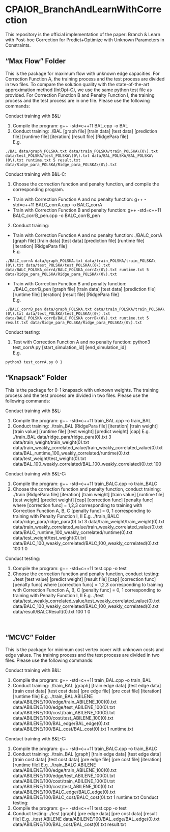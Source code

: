 # CPAIOR_BranchAndLearnWithCorrection

This repository is the official implementation of the paper: Branch & Learn with Post-hoc Correction for Predict+Optimize with Unknown Parameters in Constraints.

## “Max Flow” Folder
This is the package for maximum flow with unknown edge capacities. For Correction Function A, the training process and the test process are divided in two files. To compare the solution quality with the state-of-the-art approximation method (IntOpt-C), we use the same python test file as provided. For Correction Function B and Penalty Function I, the training process and the test process are in one file. Please use the following commands:

Conduct training with B&L: 
1.	Compile the program: g++ -std=c++11 BAL.cpp -o BAL
2.	Conduct training: ./BAL [graph file] [train data] [test data] [prediction file] [runtime file] [iteration] [result file] [RidgePara file]  \
E.g.
```
./BAL data/graph_POLSKA.txt data/train_POLSKA/train_POLSKA\(0\).txt data/test_POLSKA/test_POLSKA\(0\).txt data/BAL_POLSKA/BAL_POLSKA\(0\).txt runtime.txt 5 result.txt data/Ridge_para_POLSKA/Ridge_para_POLSKA\(0\).txt
```

Conduct training with B&L-C:
1.	Choose the correction function and penalty function, and compile the corresponding program. 
- 	Train with Correction Function A and no penalty function: g++ -std=c++11 BALC_corrA.cpp -o BALC_corrA
-   Train with Correction Function B and penalty function: g++ -std=c++11 BALC_corrB_pen.cpp -o BALC_corrB_pen
2.	Conduct training:
-	Train with Correction Function A and no penalty function: ./BALC_corrA [graph file] [train data] [test data] [prediction file] [runtime file] [iteration] [RidgePara file]  \
E.g.
```
./BALC_corrA data/graph_POLSKA.txt data/train_POLSKA/train_POLSKA\(0\).txt data/test_POLSKA/test_POLSKA\(0\).txt data/BALC_POLSKA_corrA/BALC_POLSKA_corrA\(0\).txt runtime.txt 5 data/Ridge_para_POLSKA/Ridge_para_POLSKA\(0\).txt
```
-	Train with Correction Function B and penalty function: ./BALC_corrB_pen [graph file] [train data] [test data] [prediction file] [runtime file] [iteration] [result file] [RidgePara file]  \
E.g.
```
./BALC_corrB_pen data/graph_POLSKA.txt data/train_POLSKA/train_POLSKA\(0\).txt data/test_POLSKA/test_POLSKA\(0\).txt data/BALC_POLSKA_corrB/BALC_POLSKA_corrB\(0\).txt runtime.txt 5 result.txt data/Ridge_para_POLSKA/Ridge_para_POLSKA\(0\).txt
```

Conduct testing:
1.	Test with Correction Function A and no penalty function: python3 test_corrA.py [start_simulation_id] [end_simulation_id]  \
E.g.
```
python3 test_corrA.py 0 1
```

## “Knapsack” Folder
This is the package for 0-1 knapsack with unknown weights. The training process and the test process are divided in two files. Please use the following commands:

Conduct training with B&L: 
1.	Compile the program: g++ -std=c++11 train_BAL.cpp -o train_BAL
2.	Conduct training: ./train_BAL [RidgePara file] [iteration] [train weight] [train value] [runtime file] [test weight] [predict weight] [cap]
E.g. ./train_BAL data/ridge_para/ridge_para\(0\).txt 3 data/train_weight/train_weight\(0\).txt data/train_weakly_correlated_value/train_weakly_correlated_value\(0\).txt data/BAL_runtime_100_weakly_correlated/runtime\(0\).txt data/test_weight/test_weight\(0\).txt data/BAL_100_weakly_correlated/BAL_100_weakly_correlated\(0\).txt 100

Conduct training with B&L-C:
1.	Compile the program: g++ -std=c++11 train_BALC.cpp -o train_BALC 
2.	Choose the correction function and penalty function, conduct training: ./train [RidgePara file] [iteration] [train weight] [train value] [runtime file] [test weight] [predict weight] [cap] [correction func] [penalty func]
where 
[correction func] = 1,2,3 corresponding to training with Correction Function A, B, C
[penalty func] = 0, 1 corresponding to training with Penalty Function I, II
E.g. ./train_BALC data/ridge_para/ridge_para\(0\).txt 3 data/train_weight/train_weight\(0\).txt data/train_weakly_correlated_value/train_weakly_correlated_value\(0\).txt data/BALC_runtime_100_weakly_correlated/runtime\(0\).txt data/test_weight/test_weight\(0\).txt data/BALC_100_weakly_correlated/BALC_100_weakly_correlated\(0\).txt 100 1 0

Conduct testing:
1.	Compile the program: g++ -std=c++11 test.cpp -o test
2.	Choose the correction function and penalty function, conduct testing: ./test [test value] [predict weight] [result file] [cap] [correction func] [penalty func]
where 
[correction func] = 1,2,3 corresponding to training with Correction Function A, B, C
[penalty func] = 0, 1 corresponding to training with Penalty Function I, II
E.g. ./test data/test_weakly_correlated_value/test_weakly_correlated_value\(0\).txt data/BALC_100_weakly_correlated/BALC_100_weakly_correlated\(0\).txt data/result/BALCResult\(0\).txt 100 1 0

 
## “MCVC” Folder
This is the package for minimum cost vertex cover with unknown costs and edge values. The training process and the test process are divided in two files. Please use the following commands:

Conduct training with B&L: 
1.	Compile the program: g++ -std=c++11 train_BAL.cpp -o train_BAL
2.	Conduct training: ./train_BAL [graph] [train edge data] [test edge data] [train cost data] [test cost data] [pre edge file] [pre cost file] [iteration] [runtime file]
E.g. ./train_BAL ABILENE data/ABILENE/100/edge/train_ABILENE_100\(0\).txt data/ABILENE/100/edge/test_ABILENE_100\(0\).txt data/ABILENE/100/cost/train_ABILENE_100\(0\).txt data/ABILENE/100/cost/test_ABILENE_100\(0\).txt data/ABILENE/100/BAL_edge/BAL_edge\(0\).txt data/ABILENE/100/BAL_cost/BAL_cost\(0\).txt 1 runtime.txt

Conduct training with B&L-C: 
1.	Compile the program: g++ -std=c++11 train_BALC.cpp -o train_BALC
2.	Conduct training: ./train_BAL [graph] [train edge data] [test edge data] [train cost data] [test cost data] [pre edge file] [pre cost file] [iteration] [runtime file]
E.g. ./train_BALC ABILENE data/ABILENE/100/edge/train_ABILENE_100\(0\).txt data/ABILENE/100/edge/test_ABILENE_100\(0\).txt data/ABILENE/100/cost/train_ABILENE_100\(0\).txt data/ABILENE/100/cost/test_ABILENE_100\(0\).txt data/ABILENE/100/BALC_edge/BALC_edge\(0\).txt data/ABILENE/100/BALC_cost/BALC_cost\(0\).txt 1 runtime.txt
Conduct testing:
1.	Compile the program: g++ -std=c++11 test.cpp -o test
2.	Conduct testing: ./test [graph] [pre edge data] [pre cost data] [result file]
E.g. ./test ABILENE data/ABILENE/100/BAL_edge/BAL_edge\(0\).txt data/ABILENE/100/BAL_cost/BAL_cost\(0\).txt result.txt
